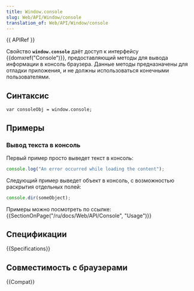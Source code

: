 ```yaml
---
title: Window.console
slug: Web/API/Window/console
translation_of: Web/API/Window/console
---
```


{{ APIRef }}

Свойство **`window.console`** даёт доступ к интерфейсу {{domxref("Console")}}, предоставляющий методы для вывода информации в консоль браузера. Данные методы предназначены для отладки приложения, и не должны использоваться конечными пользователями.

## Синтаксис

```
var consoleObj = window.console;
```

## Примеры

### Вывод текста в консоль

Первый пример просто выведет текст в консоль:

```js
console.log("An error occurred while loading the content");
```

Следующий пример выведет объект в консоль, с возможностью раскрытия отдельных полей:

```js
console.dir(someObject);
```

Примеры можно посмотреть по ссылке: {{SectionOnPage("/ru/docs/Web/API/Console", "Usage")}}

## Спецификации

{{Specifications}}

## Совместимость с браузерами

{{Compat}}
